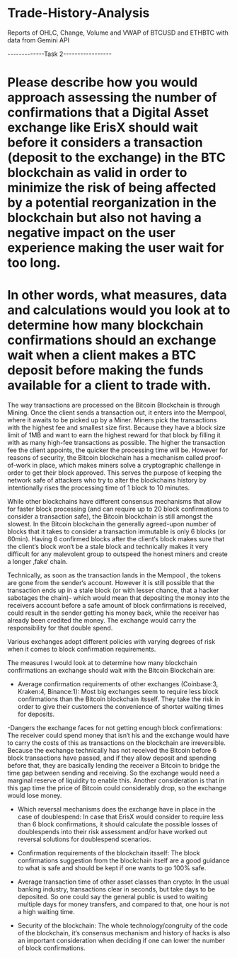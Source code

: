 # Trade-History-Analysis
Reports of OHLC, Change, Volume and VWAP of BTCUSD and ETHBTC  with data from Gemini API


-------------Task 2-----------------

# Please describe how you would approach assessing the number of confirmations that a Digital Asset exchange like ErisX should wait before it considers a transaction (deposit to the exchange) in the BTC blockchain as valid in order to minimize the risk of being affected by a potential reorganization in the blockchain but also not having a negative impact on the user experience making the user wait for too long.

# In other words, what measures, data and calculations would you look at to determine how many blockchain confirmations should an exchange wait when a client makes a BTC deposit before making the funds available for a client to trade with.

The way transactions are processed on the Bitcoin Blockchain is through Mining. Once the client sends a transaction out, it enters into the Mempool, where it awaits to be picked up by a Miner. Miners pick the transactions with the highest fee and smallest size first. Because they have a block size limit of 1MB and want to earn the highest reward for that block by filling it with as many high-fee transactions as possible. The higher the transaction fee the client appoints, the quicker the processing time will be. 
However for reasons of security, the Bitcoin blockchain has a mechanism called proof-of-work in place, which makes miners solve a cryptographic challenge in order to get their block approved. This serves the purpose of keeping the network safe of attackers who try to alter the blockchains history by intentionally rises the processing time of 1 block to 10 minutes. 

While other blockchains have different consensus mechanisms that allow for faster block processing (and can require up to 20 block confirmations to consider a transaction safe), the Bitcoin blockchain is still amongst the slowest. In the Bitcoin blockchain the generally agreed-upon number of blocks that it takes to consider a transaction immutable is only 6 blocks (or 60min). Having 6 confirmed blocks after the client‘s block makes sure that the client‘s block won‘t be a stale block and technically makes it very difficult for any malevolent group to outspeed the honest miners and create a longer ‚fake‘ chain.

Technically, as soon as the transaction lands in the Mempool , the tokens are gone from the sender‘s account. However it is still possible that the transaction ends up in a stale block (or with lesser chance, that a hacker sabotages the chain)- which would mean that depositing the money into the receivers account before a safe amount of block confirmations is received, could result in the sender getting his money back, while the receiver has already been credited the money. The exchange would carry the responsibility for that double spend.

Various exchanges adopt different policies with varying degrees of risk when it comes to block confirmation requirements.

The measures I would look at to determine how many blockchain confirmations an exchange should wait with the Bitcoin Blockchain are:

- Average confirmation requirements of other exchanges (Coinbase:3, Kraken:4, Binance:1): Most big exchanges seem to require less block confirmations than the Bitcoin blockchain itsself. They take the risk in order to give their customers the convenience of shorter waiting times for deposits. 

-Dangers the exchange faces for not getting enough block confirmations:
The receiver could spend money that isn‘t his and the exchange would have to carry the costs of this as transactions on the blockchain are irreversible.
Because the exchange technically has not received the Bitcoin before 6 block transactions have passed, and if they allow deposit and spending before that, they are basically lending the receiver a Bitcoin to bridge the time gap between sending and receiving. So the exchange would need a marginal reserve of liquidity to enable this.
Another consideration is that in this gap time the price of Bitcoin could considerably drop, so the exchange would lose money.

- Which reversal mechanisms does the exchange have in place in the case of doublespend: In case that ErisX would consider to require less than 6 block confirmations, it should calculate the possible losses of doublespends into their risk assessment and/or have worked out reversal solutions for doublespend scenarios.

- Confirmation requirements of the blockchain itsself: The block confirmations suggestion from the blockchain itself are a good guidance to what is safe and should be kept if one wants to go 100% safe.

- Average transaction time of other asset classes than crypto: In the usual banking industry, transactions clear in seconds, but take days to be deposited. So one could say the general public is used to waiting multiple days for money transfers, and compared to that, one hour is not a high waiting time.

- Security of the blockchain: The whole technology/congruity of the code of the blockchain, it‘s consensus mechanism and history of hacks is also an important consideration when deciding if one can lower the number of block confirmations.
